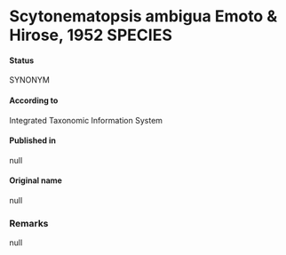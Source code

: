 # Scytonematopsis ambigua Emoto & Hirose, 1952 SPECIES

#### Status
SYNONYM

#### According to
Integrated Taxonomic Information System

#### Published in
null

#### Original name
null

### Remarks
null